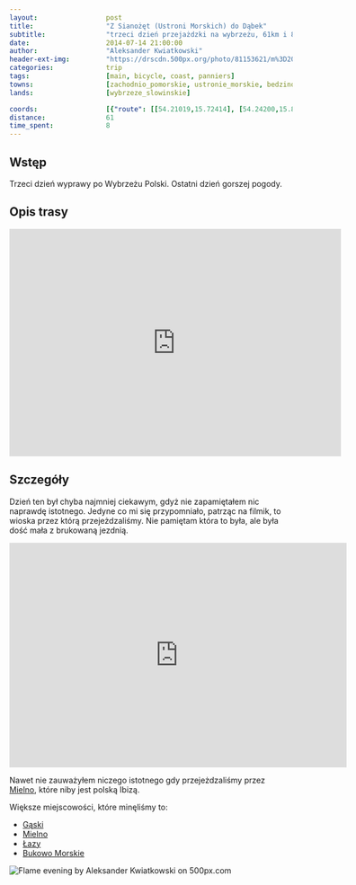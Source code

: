 ```yaml
---
layout:                 post
title:                  "Z Sianożęt (Ustroni Morskich) do Dąbek"
subtitle:               "trzeci dzień przejażdzki na wybrzeżu, 61km i 8 godzin an rowerze"
date:                   2014-07-14 21:00:00
author:                 "Aleksander Kwiatkowski"
header-ext-img:         "https://drscdn.500px.org/photo/81153621/m%3D2048/c1b679ecaf08b6997078590d2498d8c6"
categories:             trip
tags:                   [main, bicycle, coast, panniers]
towns:                  [zachodnio_pomorskie, ustronie_morskie, bedzino, mielno, sianow, darlowo]
lands:                  [wybrzeze_slowinskie]

coords:                 [{"route": [[54.21019,15.72414], [54.24200,15.87383], [54.25875,16.05648], [54.30685,16.19672], [54.28281,16.21835], [54.29213,16.27311], [54.35570,16.33525], [54.37930,16.31946], [54.38830,16.33113]], "type": "bicycle"}]
distance:               61
time_spent:             8
---
```


[wiki-mielno]:   https://pl.wikipedia.org/wiki/Mielno
[wiki-gaski]:    https://pl.wikipedia.org/wiki/G%C4%85ski_(powiat_koszali%C5%84ski)
[wiki-lazy]:     https://pl.wikipedia.org/wiki/%C5%81azy_(powiat_koszali%C5%84ski)
[wiki-bukowo]:   https://pl.wikipedia.org/wiki/Bukowo_Morskie

[vimeo]:         https://vimeo.com/105007388

Wstęp
-----

Trzeci dzień wyprawy po Wybrzeżu Polski. Ostatni dzień gorszej pogody.

Opis trasy
----------

<iframe height='405' width='590' frameborder='0' allowtransparency='true' scrolling='no' src='https://www.strava.com/activities/166527501/embed/4c8d71cbd067048608a5dd88c789925ba1ade3cb'></iframe>

Szczegóły
---------

Dzień ten był chyba najmniej ciekawym, gdyż nie zapamiętałem nic naprawdę istotnego.
Jedyne co mi się przypomniało, patrząc na filmik, to wioska przez którą przejeżdzaliśmy.
Nie pamiętam która to była, ale była dość mała z brukowaną jezdnią.

<div class="vimeo"><iframe src='http://player.vimeo.com/video/105007388' width="600" height="400" frameborder="0" webkitAllowFullScreen mozallowfullscreen allowFullScreen> </iframe></div>

Nawet nie zauważyłem niczego istotnego gdy przejeżdzaliśmy przez [Mielno][wiki-mielno], które
niby jest polską Ibizą.

Większe miejscowości, które minęliśmy to:

* [Gąski][wiki-gaski]
* [Mielno][wiki-mielno]
* [Łazy][wiki-lazy]
* [Bukowo Morskie][wiki-bukowo]

<div class='pixels-photo'>
  <p>
    <img src='https://drscdn.500px.org/photo/80117625/m%3D900/75f7c21469383551df0153d2b5aeb1f4' alt='Flame evening by Aleksander Kwiatkowski on 500px.com'>
  </p>
  <a href='https://500px.com/photo/80117625/flame-evening-by-aleksander-kwiatkowski' alt='Flame evening by Aleksander Kwiatkowski on 500px.com'></a>
</div>
<script type='text/javascript' src='https://500px.com/embed.js'></script>
